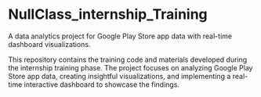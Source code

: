 # NullClass_internship_Training
A data analytics project for Google Play Store app data with real-time dashboard visualizations.

This repository contains the training code and materials developed during the internship training phase. The project focuses on analyzing Google Play Store app data,
creating insightful visualizations, and implementing a real-time interactive dashboard to showcase the findings.
